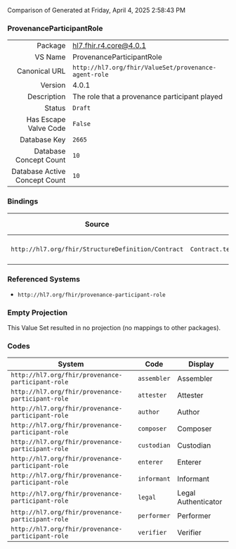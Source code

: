 Comparison of 
Generated at Friday, April 4, 2025 2:58:43 PM

### ProvenanceParticipantRole

|      |     |
| ---: | --- |
| Package | hl7.fhir.r4.core@4.0.1 |
| VS Name | ProvenanceParticipantRole |
| Canonical URL | `http://hl7.org/fhir/ValueSet/provenance-agent-role` |
| Version | 4.0.1 |
| Description | The role that a provenance participant played |
| Status | `Draft` |
| Has Escape Valve Code | `False` |
| Database Key | `2665` |
| Database Concept Count | `10` |
| Database Active Concept Count | `10` |
### Bindings

| Source | Element | Binding | Strength | Element Short |
| ------ | ------- | ------- | -------- | ------------- |
| `http://hl7.org/fhir/StructureDefinition/Contract` | `Contract.term.action.performerRole` | `http://hl7.org/fhir/ValueSet/provenance-agent-role` | `Example` | Competency of the performer |

### Referenced Systems

* `http://hl7.org/fhir/provenance-participant-role`
### Empty Projection

This Value Set resulted in no projection (no mappings to other packages).

### Codes

| System | Code | Display |
| ------ | ---- | ------- |
| `http://hl7.org/fhir/provenance-participant-role` | `assembler` | Assembler |
| `http://hl7.org/fhir/provenance-participant-role` | `attester` | Attester |
| `http://hl7.org/fhir/provenance-participant-role` | `author` | Author |
| `http://hl7.org/fhir/provenance-participant-role` | `composer` | Composer |
| `http://hl7.org/fhir/provenance-participant-role` | `custodian` | Custodian |
| `http://hl7.org/fhir/provenance-participant-role` | `enterer` | Enterer |
| `http://hl7.org/fhir/provenance-participant-role` | `informant` | Informant |
| `http://hl7.org/fhir/provenance-participant-role` | `legal` | Legal Authenticator |
| `http://hl7.org/fhir/provenance-participant-role` | `performer` | Performer |
| `http://hl7.org/fhir/provenance-participant-role` | `verifier` | Verifier |
